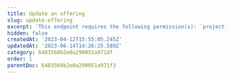 ```yaml
---
title: Update an offering
slug: update-offering
excerpt: 'This endpoint requires the following permission(s): `project_configuration:offerings:read_write`.'
hidden: false
createdAt: '2023-04-12T15:55:05.245Z'
updatedAt: '2023-06-14T14:26:25.589Z'
category: 6483560b2e0a290051a971df
order: 1
parentDoc: 6483560b2e0a290051a971f3
---
```

